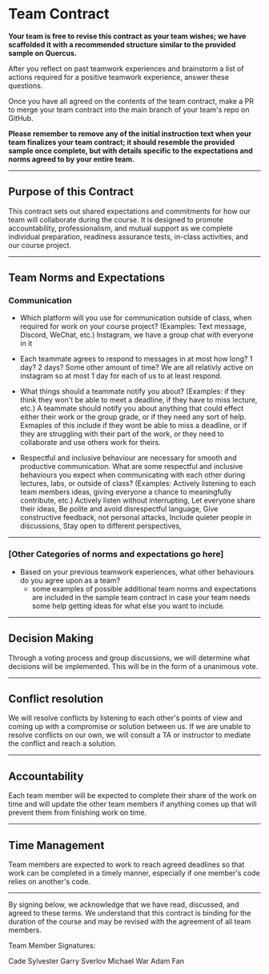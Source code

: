 # Team Contract

**Your team is free to revise this contract as your team wishes; we have scaffolded it with a recommended structure similar to the provided sample on Quercus.**

After you reflect on past teamwork experiences and brainstorm a list of actions required for a positive teamwork experience, answer these questions. 

Once you have all agreed on the contents of the team contract, make a PR to merge your team contract into the main branch of your team's repo on GitHub.

**Please remember to remove any of the initial instruction text when your team finalizes your team contract; it should resemble the provided sample once complete, but with details specific to the expectations and norms agreed to by your entire team.**

---
## Purpose of this Contract

This contract sets out shared expectations and commitments for how our team will collaborate during the course. It is designed to promote accountability, professionalism, and mutual support as we complete individual preparation, readiness assurance tests, in-class activities, and our course project.

---
## Team Norms and Expectations

### Communication

* Which platform will you use for communication outside of class, when required for work on your course project? (Examples: Text message, Discord, WeChat, etc.) Instagram, we have a group chat with everyone in it

* Each teammate agrees to respond to messages in at most how long? 1 day? 2 days? Some other amount of time? We are all relativly active on instagram so at most 1 day for each of us to at least respond.

* What things should a teammate notify you about? (Examples: if they think they won't be able to meet a deadline, if they have to miss lecture, etc.) A teammate should notify you about anything that could effect either their work or the group grade, or if they need any sort of help. Exmaples of this include if they wont be able to miss a deadline, or if they are struggling with their part of the work, or they need to collaborate and use others work for theirs.

* Respectful and inclusive behaviour are necessary for smooth and productive communication. What are some respectful and inclusive behaviours you expect when communicating with each other during lectures, labs, or outside of class? (Examples: Actively listening to each team members ideas, giving everyone a chance to meaningfully contribute, etc.)
Actively listen without interrupting, 
Let everyone share their ideas, 
Be polite and avoid disrespectful language, 
Give constructive feedback, not personal attacks, 
Include quieter people in discussions, 
Stay open to different perspectives, 
---

### [Other Categories of norms and expectations go here]

* Based on your previous teamwork experiences, what other behaviours do you agree upon as a team?
    - some examples of possible additional team norms and expectations are included in the sample team contract in case your team needs some help getting ideas for what else you want to include.

---

## Decision Making

Through a voting process and group discussions, we will determine what decisions will be implemented. This will be in the form of a unanimous vote. 

---
## Conflict resolution

We will resolve conflicts by listening to each other's points of view and coming up with a compromise or solution between us. If we are unable to resolve conflicts on our own, we will consult a TA or instructor to mediate the conflict and reach a solution. 

---

## Accountability

Each team member will be expected to complete their share of the work on time and will update the other team members if anything comes up that will prevent them from finishing work on time. 

---

## Time Management

Team members are expected to work to reach agreed deadlines so that work can be completed in a timely manner, especially if one member's code relies on another's code. 

---

By signing below, we acknowledge that we have read, discussed, and agreed to these terms. We understand that this contract is binding for the duration of the course and may be revised with the agreement of all team members.

Team Member Signatures:

Cade Sylvester
Garry Sverlov
Michael War
Adam Fan
